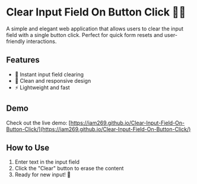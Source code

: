 # Clear Input Field On Button Click 🧹✨

A simple and elegant web application that allows users to clear the input field with a single button click. Perfect for quick form resets and user-friendly interactions.

## Features
- 🔄 Instant input field clearing
- 🎨 Clean and responsive design
- ⚡ Lightweight and fast

## Demo
Check out the live demo: [https://iam269.github.io/Clear-Input-Field-On-Button-Click/](https://iam269.github.io/Clear-Input-Field-On-Button-Click/)

## How to Use
1. Enter text in the input field
2. Click the "Clear" button to erase the content
3. Ready for new input! 🚀